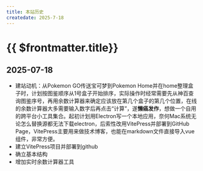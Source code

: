 ```yaml
---
title: 本站历史
createdate: 2025-7-18
---
```


# {{ $frontmatter.title}}

## 2025-07-18
- 建站动机：从Pokemon GO传送宝可梦到Pokemon Home并在home整理盒子时，计划按图鉴顺序从1号盒子开始排序，实际操作时经常需要先从神百查询图鉴序号，再用余数计算器来确定应该放在第几个盒子的第几个位置，在线的余数计算器大多需要输入数字后再点击“计算”，遂**懒癌发作**，想做一个自用的跨平台小工具集合。起初计划用Electron写一个本地应用，奈何Mac系统无论怎么替换源都无法下载electron，后索性改用VitePress并部署到GitHub Page，VitePress主要用来做技术博客，也能在markdown文件直接导入vue组件，非常方便。
- 建立VitePress项目并部署到github
- 确立基本结构
- 增加实时余数计算器工具